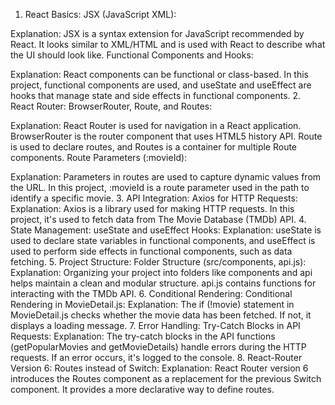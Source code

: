 1. React Basics:
JSX (JavaScript XML):

Explanation: JSX is a syntax extension for JavaScript recommended by React. It looks similar to XML/HTML and is used with React to describe what the UI should look like.
Functional Components and Hooks:

Explanation: React components can be functional or class-based. In this project, functional components are used, and useState and useEffect are hooks that manage state and side effects in functional components.
2. React Router:
BrowserRouter, Route, and Routes:

Explanation: React Router is used for navigation in a React application. BrowserRouter is the router component that uses HTML5 history API. Route is used to declare routes, and Routes is a container for multiple Route components.
Route Parameters (:movieId):

Explanation: Parameters in routes are used to capture dynamic values from the URL. In this project, :movieId is a route parameter used in the path to identify a specific movie.
3. API Integration:
Axios for HTTP Requests:
Explanation: Axios is a library used for making HTTP requests. In this project, it's used to fetch data from The Movie Database (TMDb) API.
4. State Management:
useState and useEffect Hooks:
Explanation: useState is used to declare state variables in functional components, and useEffect is used to perform side effects in functional components, such as data fetching.
5. Project Structure:
Folder Structure (src/components, api.js):
Explanation: Organizing your project into folders like components and api helps maintain a clean and modular structure. api.js contains functions for interacting with the TMDb API.
6. Conditional Rendering:
Conditional Rendering in MovieDetail.js:
Explanation: The if (!movie) statement in MovieDetail.js checks whether the movie data has been fetched. If not, it displays a loading message.
7. Error Handling:
Try-Catch Blocks in API Requests:
Explanation: The try-catch blocks in the API functions (getPopularMovies and getMovieDetails) handle errors during the HTTP requests. If an error occurs, it's logged to the console.
8. React-Router Version 6:
Routes instead of Switch:
Explanation: React Router version 6 introduces the Routes component as a replacement for the previous Switch component. It provides a more declarative way to define routes.